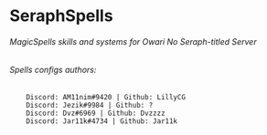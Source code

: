# SeraphSpells
###### MagicSpells skills and systems for Owari No Seraph-titled Server
###### Spells configs authors: 
		Discord: AM11nim#9420 | Github: LillyCG
		Discord: Jezik#9984 | Github: ?
		Discord: Dvz#6969 | Github: Dvzzzz
		Discord: Jar11k#4734 | Github: Jar11k

